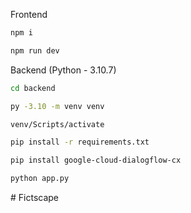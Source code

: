 Frontend 

```sh
npm i

npm run dev
```

Backend (Python - 3.10.7)

```sh
cd backend

py -3.10 -m venv venv

venv/Scripts/activate

pip install -r requirements.txt

pip install google-cloud-dialogflow-cx 

python app.py
```
#   F i c t s c a p e  
 